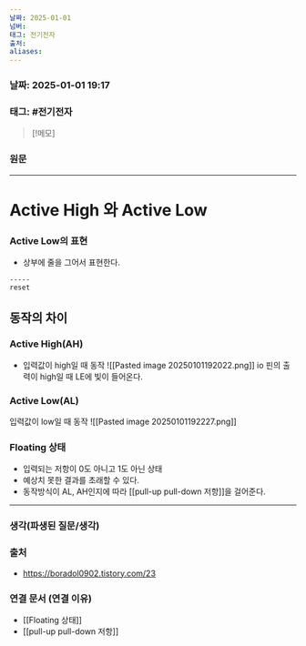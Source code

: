 ```yaml
---
날짜: 2025-01-01
넘버: 
태그: 전기전자
출처: 
aliases:
---
```

### 날짜:  2025-01-01 19:17

### 태그: #전기전자

>[!메모]
>

### 원문
---
# Active High 와 Active Low
### Active Low의 표현
- 상부에 줄을 그어서 표현한다.
```
-----
reset
```
## 동작의 차이
### Active High(AH)
- 입력값이 high일 때 동작
![[Pasted image 20250101192022.png]]
io 핀의 출력이 high일 때 LE에 빛이 들어온다.
### Active Low(AL)
 입력값이 low일 때 동작
 ![[Pasted image 20250101192227.png]]

### Floating 상태
- 입력되는 저항이 0도 아니고 1도 아닌 상태
- 예상치 못한 결과를 초래할 수 있다.
- 동작방식이 AL, AH인지에 따라 [[pull-up pull-down 저항]]을 걸어준다.

---
### 생각(파생된 질문/생각)

### 출처
- https://boradol0902.tistory.com/23

### 연결 문서 (연결 이유)
- [[Floating 상태]]
- [[pull-up pull-down 저항]]